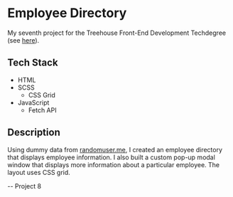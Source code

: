 # Employee Directory

My seventh project for the Treehouse Front-End Development Techdegree (see [here](https://join.teamtreehouse.com/front-end-web-development-techdegree/)).



## Tech Stack

- HTML
- SCSS
  - CSS Grid
- JavaScript
  - Fetch API



## Description

Using dummy data from [randomuser.me](https://randomuser.me), I created an employee directory that displays employee information. I also built a custom pop-up modal window that displays more information about a particular employee. The layout uses CSS grid.

-- Project 8
